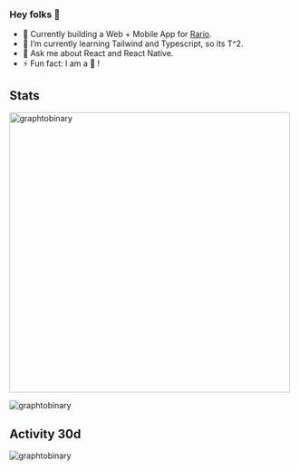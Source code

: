 ### Hey folks 👋

- 🔭 Currently building a Web + Mobile App for [Rario](https://rario.com/).
- 🐣 I’m currently learning Tailwind and Typescript, so its T^2.
- 💬 Ask me about React and React Native.
- ⚡ Fun fact: I am a 🐨 !
<!--
**graphtobinary/graphtobinary** is a ✨ _special_ ✨ repository because its `README.md` (this file) appears on your GitHub profile.

Here are some ideas to get you started:

- 🔭 I’m currently working on ...
- 🌱 I’m currently learning ...
- 👯 I’m looking to collaborate on ...
- 🤔 I’m looking for help with ...
- 💬 Ask me about ...
- 📫 How to reach me: ...
- 😄 Pronouns: ...
- ⚡ Fun fact: ...
-->

<!--  ![Visitor Count](https://profile-counter.glitch.me/{graphtobinary}/count.svg) -->
## Stats


<p>
<img width="495px" src="https://github-readme-stats.vercel.app/api/top-langs?username=graphtobinary&show_icons=true&theme=radical&locale=en&layout=compact&hide_border=true" alt="graphtobinary" />
</p>
<p>
<img src="https://github-readme-streak-stats.herokuapp.com/?user=graphtobinary&theme=radical&hide_border=true" alt="graphtobinary" />
</p>

## Activity 30d

<p>
<img src="https://activity-graph.herokuapp.com/graph?username=graphtobinary&bg_color=141321&color=a8fdf5&line=fd438c&point=f54d90&area=true&hide_border=true" alt="graphtobinary" />
</p>
